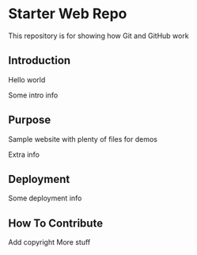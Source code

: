 # Starter Web Repo

This repository is for showing how Git and GitHub work

## Introduction

Hello world

Some intro info

## Purpose

Sample website with plenty of files for demos

Extra info

## Deployment

Some deployment info

## How To Contribute
Add copyright 
More stuff